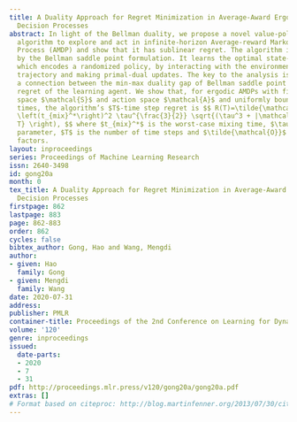 ```yaml
---
title: A Duality Approach for Regret Minimization in Average-Award Ergodic Markov
  Decision Processes
abstract: In light of the Bellman duality, we propose a novel value-policy gradient
  algorithm to explore and act in infinite-horizon Average-reward Markov Decision
  Process (AMDP) and show that it has sublinear regret. The algorithm is motivated
  by the Bellman saddle point formulation. It learns the optimal state-action distribution,
  which encodes a randomized policy, by interacting with the environment along a single
  trajectory and making primal-dual updates. The key to the analysis is to establish
  a connection between the min-max duality gap of Bellman saddle point and the cumulative
  regret of the learning agent. We show that, for ergodic AMDPs with finite state
  space $\mathcal{S}$ and action space $\mathcal{A}$ and uniformly bounded mixing
  times, the algorithm’s $T$-time step regret is $$ R(T)=\tilde{\mathcal{O}}\left(
  \left(t_{mix}^*\right)^2 \tau^{\frac{3}{2}} \sqrt{(\tau^3 + |\mathcal{A}|) |\mathcal{S}|
  T} \right), $$ where $t_{mix}^*$ is the worst-case mixing time, $\tau$ is an ergodicity
  parameter, $T$ is the number of time steps and $\tilde{\mathcal{O}}$ hides polylog
  factors.
layout: inproceedings
series: Proceedings of Machine Learning Research
issn: 2640-3498
id: gong20a
month: 0
tex_title: A Duality Approach for Regret Minimization in Average-Award Ergodic Markov
  Decision Processes
firstpage: 862
lastpage: 883
page: 862-883
order: 862
cycles: false
bibtex_author: Gong, Hao and Wang, Mengdi
author:
- given: Hao
  family: Gong
- given: Mengdi
  family: Wang
date: 2020-07-31
address: 
publisher: PMLR
container-title: Proceedings of the 2nd Conference on Learning for Dynamics and Control
volume: '120'
genre: inproceedings
issued:
  date-parts:
  - 2020
  - 7
  - 31
pdf: http://proceedings.mlr.press/v120/gong20a/gong20a.pdf
extras: []
# Format based on citeproc: http://blog.martinfenner.org/2013/07/30/citeproc-yaml-for-bibliographies/
---
```

